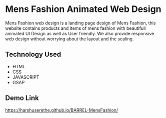 
# Mens Fashion Animated Web Design

Mens Fashion web design is a landing page design of Mens Fashion, this website contains products and items of mens fashion with beautifull animated UI Design as well as User friendly. We also provide responsive web design without worrying about the layout and the scaling.
## Technology Used

- HTML
- CSS
- JAVASCRIPT
- GSAP

## Demo Link
  https://harshuserethe.github.io/BARREL-MensFashion/

